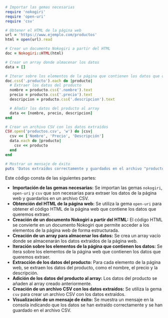 ```ruby
# Importar las gemas necesarias
require 'nokogiri'
require 'open-uri'
require 'csv'

# Obtener el HTML de la página web
url = 'https://www.ejemplo.com/productos'
html = open(url).read

# Crear un documento Nokogiri a partir del HTML
doc = Nokogiri::HTML(html)

# Crear un array donde almacenar los datos
data = []

# Iterar sobre los elementos de la página que contienen los datos que queremos extraer
doc.css('.producto').each do |producto|
  # Extraer los datos del producto
  nombre = producto.css('.nombre').text
  precio = producto.css('.precio').text
  descripcion = producto.css('.descripcion').text

  # Añadir los datos del producto al array
  data << [nombre, precio, descripcion]
end

# Crear un archivo CSV con los datos extraídos
CSV.open('productos.csv', 'w') do |csv|
  csv << ['Nombre', 'Precio', 'Descripción']
  data.each do |producto|
    csv << producto
  end
end

# Mostrar un mensaje de éxito
puts 'Datos extraídos correctamente y guardados en el archivo "productos.csv"'
```

Este código consta de las siguientes partes:

* **Importación de las gemas necesarias:** Se importan las gemas `nokogiri`, `open-uri` y `csv` que son necesarias para extraer los datos de la página web y guardarlos en un archivo CSV.
* **Obtención del HTML de la página web:** Se utiliza la gema `open-uri` para obtener el código HTML de la página web que contiene los datos que queremos extraer.
* **Creación de un documento Nokogiri a partir del HTML:** El código HTML se convierte en un documento Nokogiri que permite acceder a los elementos de la página web de forma estructurada.
* **Creación de un array para almacenar los datos:** Se crea un array vacío donde se almacenarán los datos extraídos de la página web.
* **Iteración sobre los elementos de la página que contienen los datos:** Se itera sobre los elementos de la página web que contienen los datos que queremos extraer.
* **Extracción de los datos del producto:** Para cada elemento de la página web, se extraen los datos del producto, como el nombre, el precio y la descripción.
* **Adición de los datos del producto al array:** Los datos del producto se añaden al array creado anteriormente.
* **Creación de un archivo CSV con los datos extraídos:** Se utiliza la gema `csv` para crear un archivo CSV con los datos extraídos.
* **Visualización de un mensaje de éxito:** Se muestra un mensaje en la consola indicando que los datos se han extraído correctamente y se han guardado en el archivo CSV.